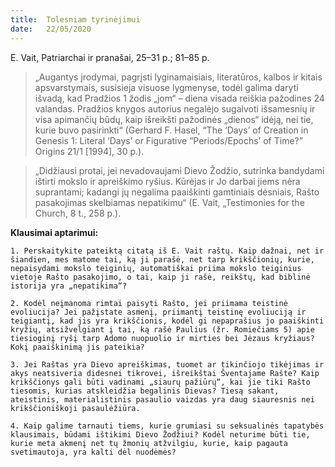 ```yaml
---
title:  Tolesniam tyrinėjimui
date:   22/05/2020
---
```


E. Vait, Patriarchai ir pranašai, 25–31 p.; 81–85 p.

> <p></p>
> „Augantys įrodymai, pagrįsti lyginamaisiais, literatūros, kalbos ir kitais apsvarstymais, susisieja visuose lygmenyse, todėl galima daryti išvadą, kad Pradžios 1 žodis „jom“ – diena visada reiškia pažodines 24 valandas. Pradžios knygos autorius negalėjo sugalvoti išsamesnių ir visa apimančių būdų, kaip išreikšti pažodinės „dienos“ idėją, nei tie, kurie buvo pasirinkti“ (Gerhard F. Hasel, “The ‘Days’ of Creation in Genesis 1: Literal ‘Days’ or Figurative “Periods/Epochs’ of Time?” Origins 21/1 [1994], 30 p.).

> <p></p>
> „Didžiausi protai, jei nevadovaujami Dievo Žodžio, sutrinka bandydami ištirti mokslo ir apreiškimo ryšius. Kūrėjas ir Jo darbai jiems nėra suprantami; kadangi jų negalima paaiškinti gamtiniais dėsniais, Rašto pasakojimas skelbiamas nepatikimu“ (E. Vait, „Testimonies for the Church, 8 t., 258 p.).

**Klausimai aptarimui:**

`1. Perskaitykite pateiktą citatą iš E. Vait raštų. Kaip dažnai, net ir šiandien, mes matome tai, ką ji parašė, net tarp krikščionių, kurie, nepaisydami mokslo teiginių, automatiškai priima mokslo teiginius vietoje Rašto pasakojimo, o tai, kaip ji rašė, reikštų, kad biblinė istorija yra „nepatikima“?`

`2. Kodėl neįmanoma rimtai paisyti Rašto, jei priimama teistinė evoliucija? Jei pažįstate asmenį, priimantį teistinę evoliuciją ir teigiantį, kad jis yra krikščionis, kodėl gi nepaprašius jo paaiškinti kryžių, atsižvelgiant į tai, ką rašė Paulius (žr. Romiečiams 5) apie tiesioginį ryšį tarp Adomo nuopuolio ir mirties bei Jėzaus kryžiaus? Kokį paaiškinimą jis pateikia?`

`3. Jei Raštas yra Dievo apreiškimas, tuomet ar tikinčiojo tikėjimas ir akys neatsiveria didesnei tikrovei, išreikštai Šventajame Rašte? Kaip krikščionys gali būti vadinami „siaurų pažiūrų“, kai jie tiki Rašto tiesomis, kurias atskleidžia begalinis Dievas? Tiesą sakant, ateistinis, materialistinis pasaulio vaizdas yra daug siauresnis nei krikščioniškoji pasaulėžiūra.`

`4. Kaip galime tarnauti tiems, kurie grumiasi su seksualinės tapatybės klausimais, būdami ištikimi Dievo Žodžiui? Kodėl neturime būti tie, kurie meta akmenį net tų žmonių atžvilgiu, kurie, kaip pagauta svetimautoja, yra kalti dėl nuodėmės?`

